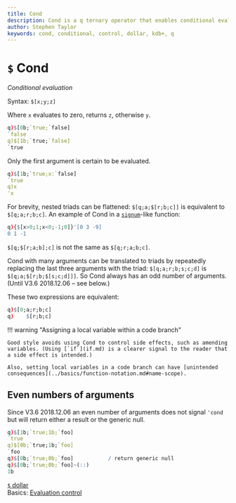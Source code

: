 ```yaml
---
title: Cond
description: Cond is a q ternary operator that enables conditional evaluation.
author: Stephen Taylor
keywords: cond, conditional, control, dollar, kdb+, q
---
```

# `$` Cond





_Conditional evaluation_

Syntax: `$[x;y;z]`


Where `x` evaluates to zero, returns `z`, otherwise `y`.

```q
q)$[0b;`true;`false]
`false
q)$[1b;`true;`false]
`true
```

Only the first argument is certain to be evaluated.

```q
q)$[1b;`true;x:`false]
`true
q)x
'x
```

For brevity, nested triads can be flattened: `$[q;a;$[r;b;c]]` is equivalent to `$[q;a;r;b;c]`. An example of Cond in a [`signum`](signum.md)-like function:

```q
q){$[x>0;1;x<0;-1;0]}'[0 3 -9]
0 1 -1
```

`$[q;$[r;a;b];c]` is not the same as `$[q;r;a;b;c]`.

Cond with many arguments can be translated to triads by repeatedly replacing the last three arguments with the triad: `$[q;a;r;b;s;c;d]` is `$[q;a;$[r;b;$[s;c;d]]]`. 
So Cond always has an odd number of arguments.
(Until V3.6 2018.12.06 – see below.)

These two expressions are equivalent:

```q
q)$[0;a;r;b;c]
q)    $[r;b;c]
```

!!! warning "Assigning a local variable within a code branch"

    Good style avoids using Cond to control side effects, such as amending variables. (Using [`if`](if.md) is a clearer signal to the reader that a side effect is intended.) 

    Also, setting local variables in a code branch can have [unintended consequences](../basics/function-notation.md#name-scope).



## Even numbers of arguments

Since V3.6 2018.12.06 an even number of arguments does not signal `'cond` but will return either a result or the generic null.

```q
q)$[1b;`true;1b;`foo]
`true
q)$[0b;`true;1b;`foo]
`foo
q)$[0b;`true;0b;`foo]           / return generic null
q)$[0b;`true;0b;`foo]~(::)
1b
```

<i class="far fa-hand-point-right"></i> 
[`$` dollar](overloads.md#dollar)  
Basics: [Evaluation control](../basics/control.md)